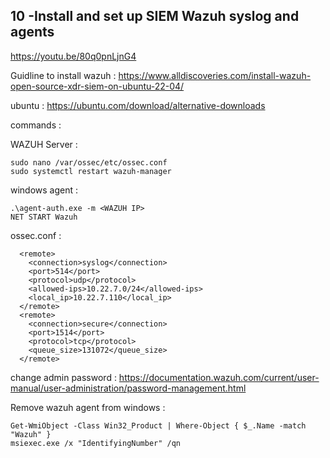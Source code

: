
## 10 -Install and set up SIEM Wazuh syslog and agents
https://youtu.be/80q0pnLjnG4

Guidline to install wazuh : 
https://www.alldiscoveries.com/install-wazuh-open-source-xdr-siem-on-ubuntu-22-04/

ubuntu : 
https://ubuntu.com/download/alternative-downloads


commands : 

WAZUH Server :
```
sudo nano /var/ossec/etc/ossec.conf
sudo systemctl restart wazuh-manager
```
windows agent : 
```
.\agent-auth.exe -m <WAZUH IP>
NET START Wazuh
```
ossec.conf :
```
  <remote>
    <connection>syslog</connection>
    <port>514</port>
    <protocol>udp</protocol>
    <allowed-ips>10.22.7.0/24</allowed-ips>
    <local_ip>10.22.7.110</local_ip>
  </remote>
  <remote>
    <connection>secure</connection>
    <port>1514</port>
    <protocol>tcp</protocol>
    <queue_size>131072</queue_size>
  </remote>
```

change admin password : 
https://documentation.wazuh.com/current/user-manual/user-administration/password-management.html


Remove wazuh agent from windows : 
```
Get-WmiObject -Class Win32_Product | Where-Object { $_.Name -match "Wazuh" }
msiexec.exe /x "IdentifyingNumber" /qn

```
